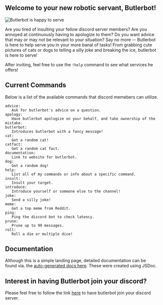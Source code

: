 ## Welcome to your new robotic servant, Butlerbot!

![Butlerbot is happy to serve](https://www.colonialdomestics.com/wp-content/uploads/2020/02/butler-hiring.jpg)

Are you tired of insulting your fellow discord server members? Are you annoyed at continuously having to apologize to them? Do you want advice that may or may not be relevant to your situation? Say no more -- Butlerbot is here to help serve you in your more banal of tasks! From grabbing cute pictures of cats or dogs to telling a silly joke and breaking the ice, butlerbot is here to serve!

After inviting, feel free to use the `!help` command to see what services he offers!

## Current Commands

Below is a list of the available commands that discord memebers can utilize.
```
advice:
   Ask for butlerbot's advice on a question.
apology:
   Have butlerbot apologize on your behalf, and take ownership of the mistake.
butlerbot:
   Introduces butlerbot with a fancy message!
cat:
   Get a random cat!
catfact:
   Get a random cat fact.
documentation:
   Link to website for butlerbot.
dog:
   Get a random dog!
help:
   List all of my commands or info about a specific command.
insult:
   Insult your target.
introduce:
   Introduce yourself or someone else to the channel!
joke:
   Send a silly joke!
meme:
   Get a top meme from Reddit.
ping:
   Ping the discord bot to check latency.
prune:
   Prune up to 99 messages.
roll:
   Roll a die or multiple dice!
```

## Documentation

Although this is a simple landing page, detailed documentation can be found via. the [auto-generated docs here](./documentation/index.html). These were created using JSDoc.

## Interest in having Butlerbot join your discord?

Please feel free to follow the link [here](https://discord.com/api/oauth2/authorize?client_id=740165717688582256&permissions=8&scope=bot) to have butlerbot join your discord server.
